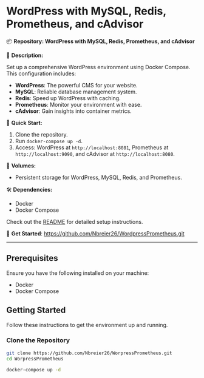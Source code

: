 # WordPress with MySQL, Redis, Prometheus, and cAdvisor

📦 **Repository: WordPress with MySQL, Redis, Prometheus, and cAdvisor**

🚀 **Description:**

Set up a comprehensive WordPress environment using Docker Compose. This configuration includes:

- **WordPress**: The powerful CMS for your website.
- **MySQL**: Reliable database management system.
- **Redis**: Speed up WordPress with caching.
- **Prometheus**: Monitor your environment with ease.
- **cAdvisor**: Gain insights into container metrics.

🔧 **Quick Start:**

1. Clone the repository.
2. Run `docker-compose up -d`.
3. Access:
WordPress at `http://localhost:8081`,
Prometheus at `http://localhost:9090`,
and cAdvisor at `http://localhost:8080`.

📂 **Volumes:**

- Persistent storage for WordPress, MySQL, Redis, and Prometheus.

🛠 **Dependencies:**

- Docker
- Docker Compose

Check out the [README](https://github.com/Nbreier26/WordpressPrometheus/blob/main/README.md) for detailed setup instructions.

🔗 **Get Started**: https://github.com/Nbreier26/WordpressPrometheus.git

---

## Prerequisites

Ensure you have the following installed on your machine:
- Docker
- Docker Compose

## Getting Started

Follow these instructions to get the environment up and running.

### Clone the Repository

```bash
git clone https://github.com/Nbreier26/WorpressPrometheus.git
cd WorpressPrometheus

docker-compose up -d

